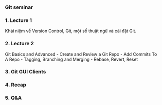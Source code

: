 ### Git seminar

### 1. Lecture 1
Khái niệm về Version Control, Git, một số thuật ngữ và cài đặt Git.
### 2. Lecture 2
Git Basics and Advanced
    - Create and Review a Git Repo
    - Add Commits To A Repo
    - Tagging, Branching and Merging
    - Rebase, Revert, Reset
### 3. Git GUI Clients
### 4. Recap
### 5. Q&A